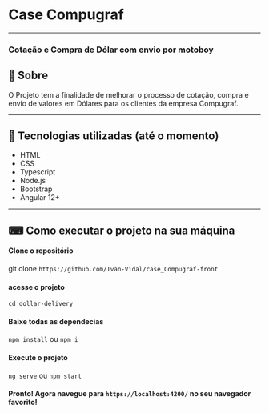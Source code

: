 # Case Compugraf

---

### Cotação e Compra de Dólar com envio por motoboy



## 📖 Sobre

O Projeto tem a finalidade de melhorar o processo de cotação, compra e envio de valores em Dólares para os clientes da empresa Compugraf.

---

## 🚀 Tecnologias utilizadas (até o momento)

- HTML
- CSS
- Typescript
- Node.js
- Bootstrap
- Angular 12+

---

## ⌨ Como executar o projeto na sua máquina

#### Clone o repositório
git clone `https://github.com/Ivan-Vidal/case_Compugraf-front`

#### acesse o projeto
`cd dollar-delivery`

#### Baixe todas as dependecias
`npm install` ou  `npm i`

#### Execute o projeto
`ng serve` ou `npm start`

#### Pronto! Agora navegue para `https://localhost:4200/` no seu navegador favorito!
